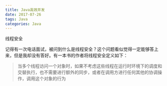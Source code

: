 ```yaml
---
title: Java高效并发
date: 2017-07-26
tags: Java
categories: Java
---
```


 线程安全
 
 记得有一次电话面试，被问到什么是线程安全？这个问题看似觉得一定能够答上来，但是我却没有答好。有一本书的作者将线程安全定义如下：
 
 > 当多个线程访问一个对象时，如果不考虑这些线程在运行时环境下的调度和交替执行，也不需要进行额外的同步，或者在调用方进行任何其他的协调操作，调用这个对象的行为
